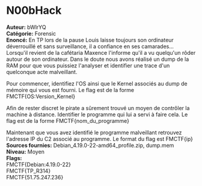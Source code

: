 # N00bHack

**Auteur:** bWlrYQ  
**Catégorie:** Forensic  
**Enoncé:** En TP lors de la pause Louis laisse toujours son ordinateur déverrouillé et sans surveillance, il a confiance en ses camarades... Lorsqu'il revient de la cafétaria Maxence l'informe qu'il a vu quelqu'un rôder autour de son ordinateur. Dans le doute nous avons réalisé un dump de la RAM pour que vous puissiez l'analyser et identifier une trace d'un quelconque acte malveillant.

Pour commencer, identifiez l'OS ainsi que le Kernel associés au dump de mémoire qui vous est fourni. Le flag est de la forme FMCTF{OS:Version_Kernel}  

Afin de rester discret le pirate a sûrement trouvé un moyen de contrôler la machine à distance. Identifier le programme qui lui a servi à faire cela. Le flag est de la forme FMCTF{nom_du_programme}  

Maintenant que vous avez identifié le programme malveillant retrouvez l'adresse IP du C2 associé au programme. Le format du flag est FMCTF{ip}  
**Sources fournies:** Debian_4.19.0-22-amd64_profile.zip, dump.mem  
**Niveau:** Moyen  
**Flags:**  
FMCTF{Debian:4.19.0-22}  
FMCTF{TP_R314}  
FMCTF{51.75.247.236}  